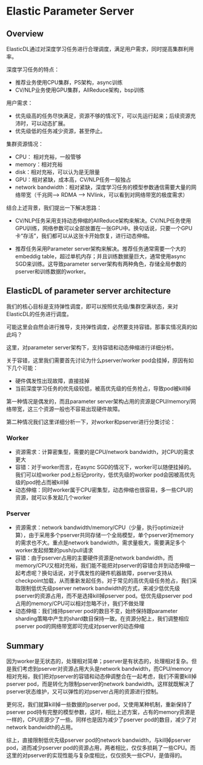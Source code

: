 # Elastic Parameter Server

## Overview


ElasticDL通过对深度学习任务进行合理调度，满足用户需求，同时提高集群利用率。

深度学习任务的特点：

- 推荐业务使用CPU集群，PS架构，async训练
- CV/NLP业务使用GPU集群，AllReduce架构，bsp训练

用户需求：

- 优先级高的任务尽快满足，资源不够的情况下，可以先运行起来；后续资源充沛时，可以动态扩展。
- 优先级低的任务减少资源，甚至停止。

集群资源情况：

- CPU： 相对充裕，一般管够
- memory：相对充裕
- disk：相对充裕，可以认为是无限量
- GPU：相对紧缺，成本高，CV/NLP任务一般独占
- network bandwidth：相对紧缺，深度学习任务的模型参数通信需要大量的网络带宽（千兆网--> RDMA --> NVlink，可以看到对网络带宽的极度需求）

结合上述背景，我们提出一下解决思路：

- CV/NLP任务采用支持动态伸缩的AllReduce架构来解决。CV/NLP任务使用GPU训练，网络参数可以全部放置在一张GPU中。换句话说，只要一个GPU卡“存活”，我们都可以从这张卡开始恢复，进行动态伸缩。

- 推荐任务采用Parameter server架构来解决。推荐任务通常需要一个大的embeddig table，超过单机内存；并且训练数据量巨大，通常使用async SGD来训练。这导致parameter server架构有两种角色，存储全局参数的pserver和训练数据的worker。


## ElasticDL of parameter server architecture

我们的核心目标是支持弹性调度，即可以按照优先级/集群空满状态，来对ElasticDL的任务进行调度。

可能这里会自然会进行推导，支持弹性调度，必然要支持容错。那事实情况真的如此吗？

这里，对parameter server架构下，支持容错和动态伸缩进行详细分析。

关于容错，这里我们需要首先讨论为什么pserver/worker pod会挂掉，原因有如下几个可能：

- 硬件偶发性出现故障，直接挂掉
- 当前深度学习任务的优先级较低，被高优先级的任务抢占，导致pod被kill掉

第一种情况是偶发的，而且parameter server架构占用的资源是CPU/memory/网络带宽，这三个资源一般也不容易出现硬件故障。

第二种情况我们这里详细分析一下，对worker和pserver进行分类讨论：

### Worker

- 资源需求：计算密集型，需要的是CPU/network bandwidth，对CPU的需求更大
- 容错：对于worker而言，在async SGD的情况下，worker可以随便挂掉的。我们可以给worker pod上标记prority，低优先级的worker pod会因被高优先级的pod抢占而被kill掉
- 动态伸缩：同时worker属于CPU密集型，动态伸缩也很容易，多一些CPU的资源，就可以多发起几个worker


### Pserver

- 资源需求：network bandwidth/memory/CPU（少量，执行optimize计算），由于采用多个pserver共同存储一个全局模型，单个pserver对memory的需求也不大。重点是network bandwidth，需求量极大，需要满足多个worker发起频繁的push/pull请求
- 容错：由于pserver占用的主要硬件资源是network bandwidth，而memory/CPU又相对充裕，我们能不能把对pserver的容错合并到动态伸缩一起考虑呢？换句话说，对于偶发性的硬件机器故障，pserver支持从checkpoint加载，从而重新发起任务。对于常见的高优先级任务抢占，我们采取限制低优先级pserver network bandwidth的方式，来减少低优先级pserver的资源占用，而不是选择kill掉pserver pod。低优先级pserver pod占用的memory/CPU可以相对忽略不计，我们不做处理
- 动态伸缩：我们维持pserver pod的数目不变，始终保持跟parameter sharding策略中产生的shard数目保持一致。在资源分配上，我们调整相应pserver pod的网络带宽即可完成对pserver的动态伸缩

## Summary

因为worker是无状态的，处理相对简单；pserver是有状态的，处理相对复杂。但是我们考虑到pserver对资源占用大头是network bandwidth，而CPU/memory相对充裕，我们把对pserver的容错和动态伸调整合在一起考虑，我们不需要kill掉pserver pod，而是转化为限制pserver的network bandwidth。这样就既解决了pserver状态维护，又可以弹性的对pserver占用的资源进行控制。

更何况，我们就算kill掉一些数据的pserver pod，又使用某种机制，重新保持了pserver pod持有完整的模型参数，这时，相比上述方案，占有的memory资源是一样的，CPU资源少了一些。同样也是因为减少了pserver pod的数目，减少了对network bandwidth的占用。

综上，直接限制低优先级pserver pod的network bandwidth，与kill掉pserver pod，进而减少pserver pod的资源占用，两者相比，仅仅多损耗了一些CPU。而这里的对pserver的实现性能与复杂度相比，仅仅损失一些CPU，是值得的。